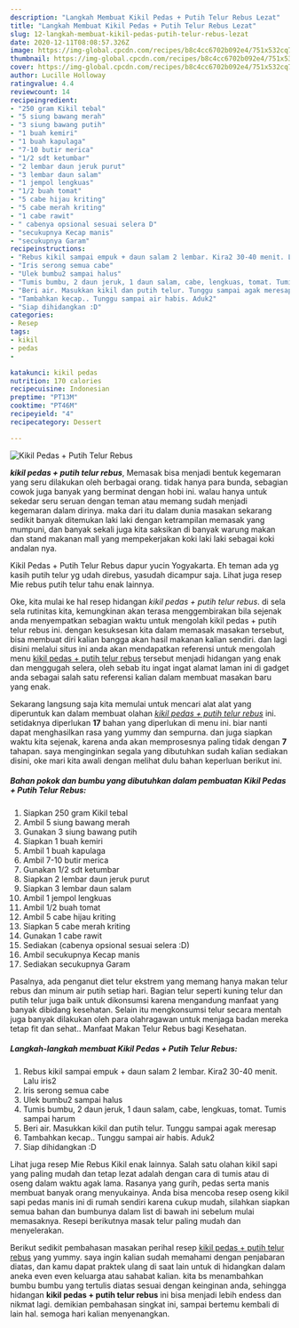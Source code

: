 ```yaml
---
description: "Langkah Membuat Kikil Pedas + Putih Telur Rebus Lezat"
title: "Langkah Membuat Kikil Pedas + Putih Telur Rebus Lezat"
slug: 12-langkah-membuat-kikil-pedas-putih-telur-rebus-lezat
date: 2020-12-11T08:08:57.326Z
image: https://img-global.cpcdn.com/recipes/b8c4cc6702b092e4/751x532cq70/kikil-pedas-putih-telur-rebus-foto-resep-utama.jpg
thumbnail: https://img-global.cpcdn.com/recipes/b8c4cc6702b092e4/751x532cq70/kikil-pedas-putih-telur-rebus-foto-resep-utama.jpg
cover: https://img-global.cpcdn.com/recipes/b8c4cc6702b092e4/751x532cq70/kikil-pedas-putih-telur-rebus-foto-resep-utama.jpg
author: Lucille Holloway
ratingvalue: 4.4
reviewcount: 14
recipeingredient:
- "250 gram Kikil tebal"
- "5 siung bawang merah"
- "3 siung bawang putih"
- "1 buah kemiri"
- "1 buah kapulaga"
- "7-10 butir merica"
- "1/2 sdt ketumbar"
- "2 lembar daun jeruk purut"
- "3 lembar daun salam"
- "1 jempol lengkuas"
- "1/2 buah tomat"
- "5 cabe hijau kriting"
- "5 cabe merah kriting"
- "1 cabe rawit"
- " cabenya opsional sesuai selera D"
- "secukupnya Kecap manis"
- "secukupnya Garam"
recipeinstructions:
- "Rebus kikil sampai empuk + daun salam 2 lembar. Kira2 30-40 menit. Lalu iris2"
- "Iris serong semua cabe"
- "Ulek bumbu2 sampai halus"
- "Tumis bumbu, 2 daun jeruk, 1 daun salam, cabe, lengkuas, tomat. Tumis sampai harum"
- "Beri air. Masukkan kikil dan putih telur. Tunggu sampai agak meresap"
- "Tambahkan kecap.. Tunggu sampai air habis. Aduk2"
- "Siap dihidangkan :D"
categories:
- Resep
tags:
- kikil
- pedas
- 

katakunci: kikil pedas  
nutrition: 170 calories
recipecuisine: Indonesian
preptime: "PT13M"
cooktime: "PT46M"
recipeyield: "4"
recipecategory: Dessert

---
```



![Kikil Pedas + Putih Telur Rebus](https://img-global.cpcdn.com/recipes/b8c4cc6702b092e4/751x532cq70/kikil-pedas-putih-telur-rebus-foto-resep-utama.jpg)

<b><i>kikil pedas + putih telur rebus</i></b>, Memasak bisa menjadi bentuk kegemaran yang seru dilakukan oleh berbagai orang. tidak hanya para bunda, sebagian cowok juga banyak yang berminat dengan hobi ini. walau hanya untuk sekedar seru seruan dengan teman atau memang sudah menjadi kegemaran dalam dirinya. maka dari itu dalam dunia masakan sekarang sedikit banyak ditemukan laki laki dengan ketrampilan memasak yang mumpuni, dan banyak sekali juga kita saksikan di banyak warung makan dan stand makanan mall yang mempekerjakan koki laki laki sebagai koki andalan nya.

Kikil Pedas + Putih Telur Rebus dapur yucin Yogyakarta. Eh teman ada yg kasih putih telur yg udah direbus, yasudah dicampur saja. Lihat juga resep Mie rebus putih telur tahu enak lainnya.

Oke, kita mulai ke hal resep hidangan <i>kikil pedas + putih telur rebus</i>. di sela sela rutinitas kita, kemungkinan akan terasa menggembirakan bila sejenak anda menyempatkan sebagian waktu untuk mengolah kikil pedas + putih telur rebus ini. dengan kesuksesan kita dalam memasak masakan tersebut, bisa membuat diri kalian bangga akan hasil makanan kalian sendiri. dan lagi disini melalui situs ini anda akan mendapatkan referensi untuk mengolah menu <u>kikil pedas + putih telur rebus</u> tersebut menjadi hidangan yang enak dan menggugah selera, oleh sebab itu ingat ingat alamat laman ini di gadget anda sebagai salah satu referensi kalian dalam membuat masakan baru yang enak.


Sekarang langsung saja kita memulai untuk mencari alat alat yang diperuntuk kan dalam membuat olahan <u><i>kikil pedas + putih telur rebus</i></u> ini. setidaknya diperlukan <b>17</b> bahan yang diperlukan di menu ini. biar nanti dapat menghasilkan rasa yang yummy dan sempurna. dan juga siapkan waktu kita sejenak, karena anda akan memprosesnya paling tidak dengan <b>7</b> tahapan. saya menginginkan segala yang dibutuhkan sudah kalian sediakan disini, oke mari kita awali dengan melihat dulu bahan keperluan berikut ini.

<!--inarticleads1-->

##### Bahan pokok dan bumbu yang dibutuhkan dalam pembuatan Kikil Pedas + Putih Telur Rebus:

1. Siapkan 250 gram Kikil tebal
1. Ambil 5 siung bawang merah
1. Gunakan 3 siung bawang putih
1. Siapkan 1 buah kemiri
1. Ambil 1 buah kapulaga
1. Ambil 7-10 butir merica
1. Gunakan 1/2 sdt ketumbar
1. Siapkan 2 lembar daun jeruk purut
1. Siapkan 3 lembar daun salam
1. Ambil 1 jempol lengkuas
1. Ambil 1/2 buah tomat
1. Ambil 5 cabe hijau kriting
1. Siapkan 5 cabe merah kriting
1. Gunakan 1 cabe rawit
1. Sediakan  (cabenya opsional sesuai selera :D)
1. Ambil secukupnya Kecap manis
1. Sediakan secukupnya Garam


Pasalnya, ada penganut diet telur ekstrem yang memang hanya makan telur rebus dan minum air putih setiap hari. Bagian telur seperti kuning telur dan putih telur juga baik untuk dikonsumsi karena mengandung manfaat yang banyak dibidang kesehatan. Selain itu mengkonsumsi telur secara mentah juga banyak dilakukan oleh para olahragawan untuk menjaga badan mereka tetap fit dan sehat.. Manfaat Makan Telur Rebus bagi Kesehatan. 

<!--inarticleads2-->

##### Langkah-langkah membuat Kikil Pedas + Putih Telur Rebus:

1. Rebus kikil sampai empuk + daun salam 2 lembar. Kira2 30-40 menit. Lalu iris2
1. Iris serong semua cabe
1. Ulek bumbu2 sampai halus
1. Tumis bumbu, 2 daun jeruk, 1 daun salam, cabe, lengkuas, tomat. Tumis sampai harum
1. Beri air. Masukkan kikil dan putih telur. Tunggu sampai agak meresap
1. Tambahkan kecap.. Tunggu sampai air habis. Aduk2
1. Siap dihidangkan :D


Lihat juga resep Mie Rebus Kikil enak lainnya. Salah satu olahan kikil sapi yang paling mudah dan tetap lezat adalah dengan cara di tumis atau di oseng dalam waktu agak lama. Rasanya yang gurih, pedas serta manis membuat banyak orang menyukainya. Anda bisa mencoba resep oseng kikil sapi pedas manis ini di rumah sendiri karena cukup mudah, silahkan siapkan semua bahan dan bumbunya dalam list di bawah ini sebelum mulai memasaknya. Resepi berikutnya masak telur paling mudah dan menyelerakan. 

Berikut sedikit pembahasan masakan perihal resep <u>kikil pedas + putih telur rebus</u> yang yummy. saya ingin kalian sudah memahami dengan penjabaran diatas, dan kamu dapat praktek ulang di saat lain untuk di hidangkan dalam aneka even even keluarga atau sahabat kalian. kita bs menambahkan bumbu bumbu yang tertulis diatas sesuai dengan keinginan anda, sehingga hidangan <b>kikil pedas + putih telur rebus</b> ini bisa menjadi lebih endess dan nikmat lagi. demikian pembahasan singkat ini, sampai bertemu kembali di lain hal. semoga hari kalian menyenangkan.
